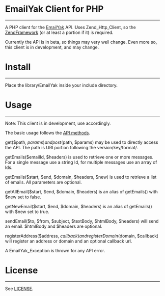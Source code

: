 # EmailYak Client for PHP 
-----------------------------
A PHP client for the [EmailYak][1] API. Uses Zend_Http_Client, so the 
[ZendFramework][2] (or at least a portion if it) is required.

Currently the API is in beta, so things may very well change. Even more so, this 
client is in development, and may change.

[1]: http://www.emailyak.com/
[2]: http://framework.zend.com/

# Install
-----------------------------
Place the library/EmailYak inside your include directory.

# Usage
-----------------------------
Note: This client is in development, use accordingly. 

The basic usage follows the [API methods][3]. 

get($path, $params) and post($path, $params) may be used to directly access the 
API. The path is URI portion following the version/key/format/.

getEmails($emailId, $headers) is used to retrieve one or more messages. For a 
single message use a string Id, for multiple messages use an array of Ids.

getEmails($start, $end, $domain, $headers, $new) is used to retrieve a list of
emails. All parameters are optional.

getAllEmail($start, $end, $domain, $headers) is an alias of getEmails() with 
$new set to false.

getNewEmail($start, $end, $domain, $headers) is an alias of getEmails() with
$new set to true.

sendEmail($to, $from, $subject, $textBody, $htmlBody, $headers) will send an
email. $htmlBody and $headers are optional.

registerAddress($address, $callback) and registerDomain($domain, $callback) will
register an address or domain and an optional callback url.

A EmailYak_Exception is thrown for any API error.

[3]: http://docs.emailyak.com/

# License
-----------------------------
See [LICENSE](http://github.com/tjlytle/EmailYak/blob/master/LICENSE).

